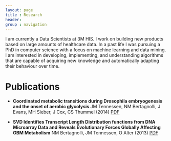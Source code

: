 ```yaml
---
layout: page
title : Research
header: 
group : navigation 
---
```



I am currently a Data Scientists at 3M HIS.  I work on building new products based on large amounts of healthcare data.  In a past life I was pursuing a PhD in computer science with a focus on machine learning and data mining.  I am interested in developing, implementing, and understanding algorithms that are capable of acquiring new knowledge and automatically adapting their behaviour over time. 

<!-- My PhD Advisor is <a target = "_blank" href = "http://www.svivek.com">Dr. Vivek Srikumar</a> -->


<h1> Publications </h1> 

* **Coordinated metabolic transitions during Drosophila embryogenesis and the onset of aerobic glycolysis** JM Tennessen, NM Bertagnolli, J Evans, MH Sieber, J Cox, CS Thummel (2014) <a target = "_blank" href = "http://www.g3journal.org/content/4/5/839.full.pdf">PDF</a>

<!---http:// tells it to go to the internet otherwise looks in loval directory -->

* **SVD Identifies Transcript Length Distribution functions from DNA Microarray Data and Reveals Evolutionary Forces Globally Affecting GBM Metabolism** NM Bertagnolli, JM Tennessen, O Alter (2013) <a target = "_blank" href = "http://www.plosone.org/article/fetchObject.action?uri=info:doi/10.1371/journal.pone.0078913&representation=PDF">PDF</a>

<script>
  (function(i,s,o,g,r,a,m){i['GoogleAnalyticsObject']=r;i[r]=i[r]||function(){
  (i[r].q=i[r].q||[]).push(arguments)},i[r].l=1*new Date();a=s.createElement(o),
  m=s.getElementsByTagName(o)[0];a.async=1;a.src=g;m.parentNode.insertBefore(a,m)
  })(window,document,'script','//www.google-analytics.com/analytics.js','ga');

  ga('create', 'UA-68394304-1', 'auto');
  ga('send', 'pageview');

</script>